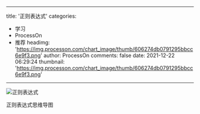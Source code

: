 
---
title: '正则表达式'
categories: 
 - 学习
 - ProcessOn
 - 推荐
headimg: 'https://img.processon.com/chart_image/thumb/606274db0791295bbcc6e9f3.png'
author: ProcessOn
comments: false
date: 2021-12-22 06:29:24
thumbnail: 'https://img.processon.com/chart_image/thumb/606274db0791295bbcc6e9f3.png'
---

<div>   
<img class="thumb" alt="正则表达式" src="https://img.processon.com/chart_image/thumb/606274db0791295bbcc6e9f3.png" referrerpolicy="no-referrer">
<p>正则表达式思维导图</p>  
</div>
            
